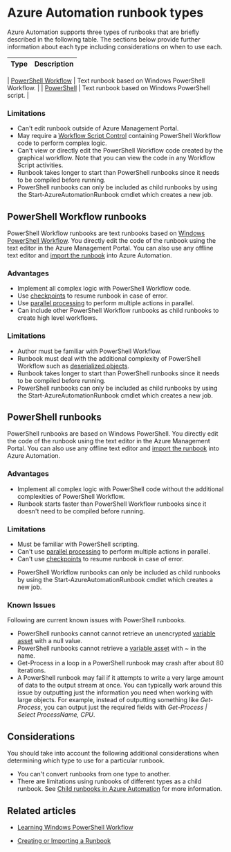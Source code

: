 <properties 
   pageTitle="Azure Automation Runbook Types"
   description="Describes the difference types of runbooks that you can use in Azure Automation and considerations that you should take into account when determining which type to use. "
   services="automation"
   documentationCenter=""
   authors="bwren"
   manager="stevenka"
   editor="tysonn" />
<tags
	ms.service="automation"
	ms.date="09/24/2015"
	wacn.date=""/>

# Azure Automation runbook types

Azure Automation supports three types of runbooks that are  briefly described in the following table.  The sections below provide further information about each type including considerations on when to use each.


| Type |  Description |
|:---|:---|
<!-- deleted by customization
| [Graphical](#graphical-runbooks) | Based on Windows PowerShell Workflow and created and edited completely in graphical editor in Azure Management Portal. | 
-->
| [PowerShell Workflow](#powershell-workflow-runbooks) | Text runbook based on Windows PowerShell Workflow. |
| [PowerShell](#powershell-runbooks) | Text runbook based on Windows PowerShell script. |
<!-- deleted by customization

## Graphical runbooks

[Graphical runbooks](/documentation/articles/automation-runbook-types#graphical-runbooks) are created and edited with the graphical editor in the Azure Management Portal.  You can export them to a file and then import them into another automation account, but you cannot create or edit them with another tool.  Graphical runbooks generate PowerShell Workflow code, but you can't directly view or modify the code. Graphical runbooks cannot be converted to one of the [text formats](/documentation/articles/automation-runbook-types), nor can a text runbook be converted to graphical format.

### Advantages

- Create runbooks with minimal knowledge of [PowerShell Workflow](/documentation/articles/automation-powershell-workflow).
- Visually represent management processes.
- Use [checkpoints](/documentation/articles/automation-powershell-workflow#checkpoints) to resume runbook in case of error.
- Use [parallel processing](/documentation/articles/automation-powershell-workflow#parallel-processing) to perform mulitple activities in parallel.
- Can include other Graphical runbooks and PowerShell Workflow runbooks as child runbooks to create high level workflows.
-->


### Limitations

- Can't edit runbook outside of Azure Management Portal.
- May require a [Workflow Script Control](/documentation/articles/automation-powershell-workflow#activities) containing PowerShell Workflow code to perform complex logic.
- Can't view or directly edit the PowerShell Workflow code created by the graphical workflow.  Note that you can view the code in any Workflow Script activities.
- Runbook takes longer to start than PowerShell runbooks since it needs to be compiled before running.
- PowerShell runbooks can only be included as child runbooks by using the Start-AzureAutomationRunbook cmdlet which creates a new job.


## PowerShell Workflow runbooks

PowerShell Workflow runbooks are text runbooks based on [Windows PowerShell Workflow](/documentation/articles/automation-powershell-workflow).  You directly edit the code of the runbook using the text editor in the Azure Management Portal.  You can also use any offline text editor and [import the <!-- deleted by customization runbook](http://msdn.microsoft.com/zh-cn/library/azure/dn643637.aspx) --><!-- keep by customization: begin --> runbook](/documentation/articles/automation-creating-importing-runbook) <!-- keep by customization: end --> into Azure Automation.

### Advantages

- Implement all complex logic with PowerShell Workflow code.
- Use [checkpoints](/documentation/articles/automation-powershell-workflow#checkpoints) to resume runbook in case of error.
- Use [parallel processing](/documentation/articles/automation-powershell-workflow#parallel-processing) to perform multiple actions in parallel.
- Can include other <!-- deleted by customization Graphical runbooks and --> PowerShell Workflow runbooks as child runbooks to create high level workflows.


### Limitations

- Author must be familiar with PowerShell Workflow.
- Runbook must deal with the additional complexity of PowerShell Workflow such as [deserialized objects](/documentation/articles/automation-powershell-workflow#code-changes).
- Runbook takes longer to start than PowerShell runbooks since it needs to be compiled before running.
- PowerShell runbooks can only be included as child runbooks by using the Start-AzureAutomationRunbook cmdlet which creates a new job.


## PowerShell runbooks

PowerShell runbooks are based on Windows PowerShell.  You directly edit the code of the runbook using the text editor in the Azure Management Portal.  You can also use any offline text editor and [import the <!-- deleted by customization runbook](http://msdn.microsoft.com/zh-cn/library/azure/dn643637.aspx) --><!-- keep by customization: begin --> runbook](/documentation/articles/automation-creating-importing-runbook) <!-- keep by customization: end --> into Azure Automation.

### Advantages

- Implement all complex logic with PowerShell code without the additional complexities of PowerShell Workflow. 
- Runbook starts faster than <!-- deleted by customization Graphical or --> PowerShell Workflow runbooks since it doesn't need to be compiled before running.

### Limitations

- Must be familiar with PowerShell scripting.
- Can't use [parallel processing](/documentation/articles/automation-powershell-workflow#parallel-processing) to perform multiple actions in parallel.
- Can't use [checkpoints](/documentation/articles/automation-powershell-workflow#checkpoints) to resume runbook in case of error.
<!-- deleted by customization
- Can't run runbooks on [Hybrid Runbook Worker](/documentation/articles/automation-hybrid-runbook-worker).
- PowerShell Workflow runbooks and Graphical runbooks can only be included as child runbooks by using the Start-AzureAutomationRunbook cmdlet which creates a new job.
-->
<!-- keep by customization: begin -->
- PowerShell Workflow runbooks can only be included as child runbooks by using the Start-AzureAutomationRunbook cmdlet which creates a new job.
<!-- keep by customization: end -->

### Known Issues
Following are current known issues with PowerShell runbooks.

- PowerShell runbooks cannot cannot retrieve an unencrypted [variable asset](/documentation/articles/automation-variables) with a null value.
- PowerShell runbooks cannot retrieve a [variable asset](/documentation/articles/automation-variables) with *~* in the name.
- Get-Process in a loop in a PowerShell runbook may crash after about 80 iterations. 
- A PowerShell runbook may fail if it attempts to write a very large amount of data to the output stream at once.   You can typically work around this issue by outputting just the information you need when working with large objects.  For example, instead of outputting something like *Get-Process*, you can output just the required fields with *Get-Process | Select ProcessName, CPU*.

## Considerations

You should take into account the following additional considerations when determining which type to use for a particular runbook.

- You can't convert runbooks from one type to another.
- There are limitations using runbooks of different types as a child runbook.  See [Child runbooks in Azure Automation](/documentation/articles/automation-child-runbooks) for more information.



  
## Related articles

<!-- deleted by customization
- [Graphical authoring in Azure Automation](/documentation/articles/automation-graphical-authoring-intro)
-->
- [Learning Windows PowerShell Workflow](/documentation/articles/automation-powershell-workflow)
<!-- deleted by customization
- [Creating or Importing a Runbook](http://msdn.microsoft.com/zh-cn/library/azure/dn643637.aspx)
-->
<!-- keep by customization: begin -->
- [Creating or Importing a Runbook](/documentation/articles/automation-creating-importing-runbook)
<!-- keep by customization: end -->


